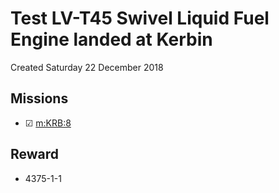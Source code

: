 # Test LV-T45 Swivel Liquid Fuel Engine landed at Kerbin
Created Saturday 22 December 2018

Missions
--------

* ☑ [m:KRB:8](../m/KRB/8.markdown)


Reward
------

* 4375-1-1


